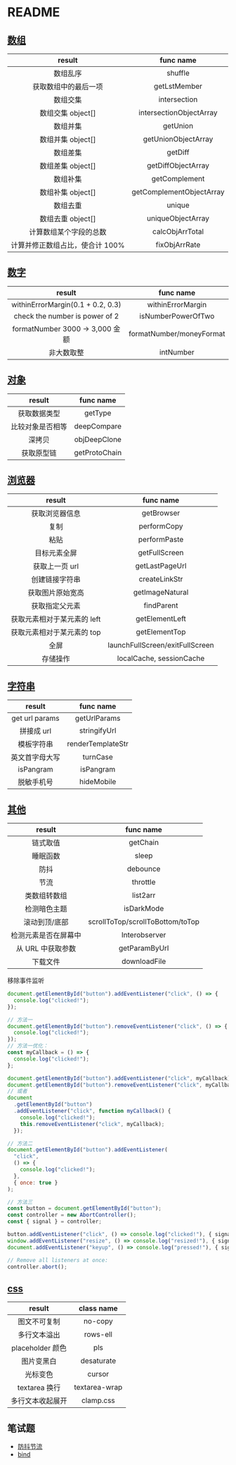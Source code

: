 # README

## [数组](./src/arr/index.js)

|             result              |        func name         |
| :-----------------------------: | :----------------------: |
|            数组乱序             |         shuffle          |
|      获取数组中的最后一项       |       getLstMember       |
|            数组交集             |       intersection       |
|        数组交集 object[]        | intersectionObjectArray  |
|            数组并集             |         getUnion         |
|        数组并集 object[]        |   getUnionObjectArray    |
|            数组差集             |         getDiff          |
|        数组差集 object[]        |    getDiffObjectArray    |
|            数组补集             |      getComplement       |
|        数组补集 object[]        | getComplementObjectArray |
|            数组去重             |          unique          |
|        数组去重 object[]        |    uniqueObjectArray     |
|     计算数组某个字段的总数      |     calcObjArrTotal      |
| 计算并修正数组占比，使合计 100% |      fixObjArrRate       |

## [数字](./src/num/index.js)

|              result               |        func name         |
| :-------------------------------: | :----------------------: |
| withinErrorMargin(0.1 + 0.2, 0.3) |    withinErrorMargin     |
|  check the number is power of 2   |    isNumberPowerOfTwo    |
|  formatNumber 3000 -> 3,000 金额  | formatNumber/moneyFormat |
|            非大数取整             |        intNumber         |

## [对象](./src/obj/index.js)

|      result      |   func name   |
| :--------------: | :-----------: |
|   获取数据类型   |    getType    |
| 比较对象是否相等 |  deepCompare  |
|      深拷贝      | objDeepClone  |
|    获取原型链    | getProtoChain |

## [浏览器](./src/browser/index.js)

|           result            |            func name            |
| :-------------------------: | :-----------------------------: |
|       获取浏览器信息        |           getBrowser            |
|            复制             |           performCopy           |
|            粘贴             |          performPaste           |
|        目标元素全屏         |          getFullScreen          |
|       获取上一页 url        |         getLastPageUrl          |
|       创建链接字符串        |          createLinkStr          |
|      获取图片原始宽高       |         getImageNatural         |
|       获取指定父元素        |           findParent            |
| 获取元素相对于某元素的 left |         getElementLeft          |
| 获取元素相对于某元素的 top  |          getElementTop          |
|            全屏             | launchFullScreen/exitFullScreen |
|          存储操作           |    localCache, sessionCache     |

## [字符串](./src/str/index.js)

|     result     |     func name     |
| :------------: | :---------------: |
| get url params |   getUrlParams    |
|   拼接成 url   |   stringifyUrl    |
|   模板字符串   | renderTemplateStr |
| 英文首字母大写 |     turnCase      |
|   isPangram    |     isPangram     |
|   脱敏手机号   |    hideMobile     |

## [其他](./src/other/index.js)

|        result        |            func name             |
| :------------------: | :------------------------------: |
|       链式取值       |             getChain             |
|       睡眠函数       |              sleep               |
|         防抖         |             debounce             |
|         节流         |             throttle             |
|     类数组转数组     |             list2arr             |
|     检测暗色主题     |            isDarkMode            |
|    滚动到顶/底部     | scrollToTop/scrollToBottom/toTop |
| 检测元素是否在屏幕中 |          Interobserver           |
|  从 URL 中获取参数   |          getParamByUrl           |
|       下载文件       |           downloadFile           |

移除事件监听
```js
document.getElementById("button").addEventListener("click", () => {
  console.log("clicked!");
});

// 方法一
document.getElementById("button").removeEventListener("click", () => {
  console.log("clicked!");
});
// 方法一优化：
const myCallback = () => {
  console.log("clicked!");
};

document.getElementById("button").addEventListener("click", myCallback);
document.getElementById("button").removeEventListener("click", myCallback);
// 或者
document
  .getElementById("button")
  .addEventListener("click", function myCallback() {
    console.log("clicked!");
    this.removeEventListener("click", myCallback);
  });

// 方法二
document.getElementById("button").addEventListener(
  "click",
  () => {
    console.log("clicked!");
  },
  { once: true }
);

// 方法三
const button = document.getElementById("button");
const controller = new AbortController();
const { signal } = controller;

button.addEventListener("click", () => console.log("clicked!"), { signal });
window.addEventListener("resize", () => console.log("resized!"), { signal });
document.addEventListener("keyup", () => console.log("pressed!"), { signal });

// Remove all listeners at once:
controller.abort();
```


## [css](./util.css)

|      result      |  class name   |
| :--------------: | :-----------: |
|   图文不可复制   |    no-copy    |
|   多行文本溢出   |   rows-ell    |
| placeholder 颜色 |      pls      |
|    图片变黑白    |  desaturate   |
|     光标变色     |    cursor     |
|  textarea 换行   | textarea-wrap |
| 多行文本收起展开 |   clamp.css   |

## 笔试题

- [防抖节流](./src/interview-code/throttle&debounce)
- [bind](./src/interview-code/myBind)
